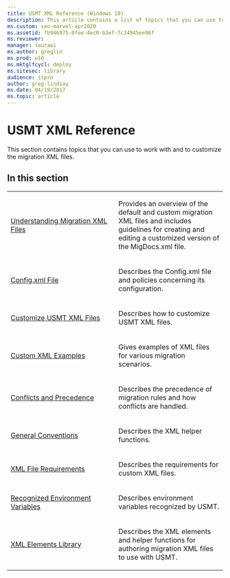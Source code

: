 ```yaml
---
title: USMT XML Reference (Windows 10)
description: This article contains a list of topics that you can use to work with and to customize the migration XML files.
ms.custom: seo-marvel-apr2020
ms.assetid: fb946975-0fee-4ec0-b3ef-7c34945ee96f
ms.reviewer: 
manager: laurawi
ms.author: greglin
ms.prod: w10
ms.mktglfcycl: deploy
ms.sitesec: library
audience: itpro
author: greg-lindsay
ms.date: 04/19/2017
ms.topic: article
---
```


# USMT XML Reference


This section contains topics that you can use to work with and to customize the migration XML files.

## In this section


<table>
<colgroup>
<col width="50%" />
<col width="50%" />
</colgroup>
<tbody>
<tr class="odd">
<td align="left"><p><a href="understanding-migration-xml-files.md" data-raw-source="[Understanding Migration XML Files](understanding-migration-xml-files.md)">Understanding Migration XML Files</a></p></td>
<td align="left"><p>Provides an overview of the default and custom migration XML files and includes guidelines for creating and editing a customized version of the MigDocs.xml file.</p></td>
</tr>
<tr class="even">
<td align="left"><p><a href="usmt-configxml-file.md" data-raw-source="[Config.xml File](usmt-configxml-file.md)">Config.xml File</a></p></td>
<td align="left"><p>Describes the Config.xml file and policies concerning its configuration.</p></td>
</tr>
<tr class="odd">
<td align="left"><p><a href="usmt-customize-xml-files.md" data-raw-source="[Customize USMT XML Files](usmt-customize-xml-files.md)">Customize USMT XML Files</a></p></td>
<td align="left"><p>Describes how to customize USMT XML files.</p></td>
</tr>
<tr class="even">
<td align="left"><p><a href="usmt-custom-xml-examples.md" data-raw-source="[Custom XML Examples](usmt-custom-xml-examples.md)">Custom XML Examples</a></p></td>
<td align="left"><p>Gives examples of XML files for various migration scenarios.</p></td>
</tr>
<tr class="odd">
<td align="left"><p><a href="usmt-conflicts-and-precedence.md" data-raw-source="[Conflicts and Precedence](usmt-conflicts-and-precedence.md)">Conflicts and Precedence</a></p></td>
<td align="left"><p>Describes the precedence of migration rules and how conflicts are handled.</p></td>
</tr>
<tr class="even">
<td align="left"><p><a href="usmt-general-conventions.md" data-raw-source="[General Conventions](usmt-general-conventions.md)">General Conventions</a></p></td>
<td align="left"><p>Describes the XML helper functions.</p></td>
</tr>
<tr class="odd">
<td align="left"><p><a href="xml-file-requirements.md" data-raw-source="[XML File Requirements](xml-file-requirements.md)">XML File Requirements</a></p></td>
<td align="left"><p>Describes the requirements for custom XML files.</p></td>
</tr>
<tr class="even">
<td align="left"><p><a href="usmt-recognized-environment-variables.md" data-raw-source="[Recognized Environment Variables](usmt-recognized-environment-variables.md)">Recognized Environment Variables</a></p></td>
<td align="left"><p>Describes environment variables recognized by USMT.</p></td>
</tr>
<tr class="odd">
<td align="left"><p><a href="usmt-xml-elements-library.md" data-raw-source="[XML Elements Library](usmt-xml-elements-library.md)">XML Elements Library</a></p></td>
<td align="left"><p>Describes the XML elements and helper functions for authoring migration XML files to use with USMT.</p></td>
</tr>
</tbody>
</table>

 

 

 





